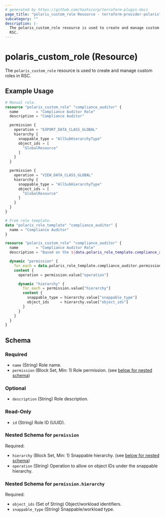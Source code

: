 ```yaml
---
# generated by https://github.com/hashicorp/terraform-plugin-docs
page_title: "polaris_custom_role Resource - terraform-provider-polaris"
subcategory: ""
description: |-
  The polaris_custom_role resource is used to create and manage custom roles in
  RSC.
---
```


# polaris_custom_role (Resource)

The `polaris_custom_role` resource is used to create and manage custom roles in
RSC.

## Example Usage

```terraform
# Manual role.
resource "polaris_custom_role" "compliance_auditor" {
  name        = "Compliance Auditor Role"
  description = "Compliance Auditor"

  permission {
    operation = "EXPORT_DATA_CLASS_GLOBAL"
    hierarchy {
      snappable_type = "AllSubHierarchyType"
      object_ids = [
        "GlobalResource"
      ]
    }
  }

  permission {
    operation = "VIEW_DATA_CLASS_GLOBAL"
    hierarchy {
      snappable_type = "AllSubHierarchyType"
      object_ids = [
        "GlobalResource"
      ]
    }
  }
}

# From role template.
data "polaris_role_template" "compliance_auditor" {
  name = "Compliance Auditor"
}

resource "polaris_custom_role" "compliance_auditor" {
  name        = "Compliance Auditor Role"
  description = "Based on the ${data.polaris_role_template.compliance_auditor.name} template"

  dynamic "permission" {
    for_each = data.polaris_role_template.compliance_auditor.permission
    content {
      operation = permission.value["operation"]

      dynamic "hierarchy" {
        for_each = permission.value["hierarchy"]
        content {
          snappable_type = hierarchy.value["snappable_type"]
          object_ids     = hierarchy.value["object_ids"]
        }
      }
    }
  }
}
```

<!-- schema generated by tfplugindocs -->
## Schema

### Required

- `name` (String) Role name.
- `permission` (Block Set, Min: 1) Role permission. (see [below for nested schema](#nestedblock--permission))

### Optional

- `description` (String) Role description.

### Read-Only

- `id` (String) Role ID (UUID).

<a id="nestedblock--permission"></a>
### Nested Schema for `permission`

Required:

- `hierarchy` (Block Set, Min: 1) Snappable hierarchy. (see [below for nested schema](#nestedblock--permission--hierarchy))
- `operation` (String) Operation to allow on object IDs under the snappable hierarchy.

<a id="nestedblock--permission--hierarchy"></a>
### Nested Schema for `permission.hierarchy`

Required:

- `object_ids` (Set of String) Object/workload identifiers.
- `snappable_type` (String) Snappable/workload type.
